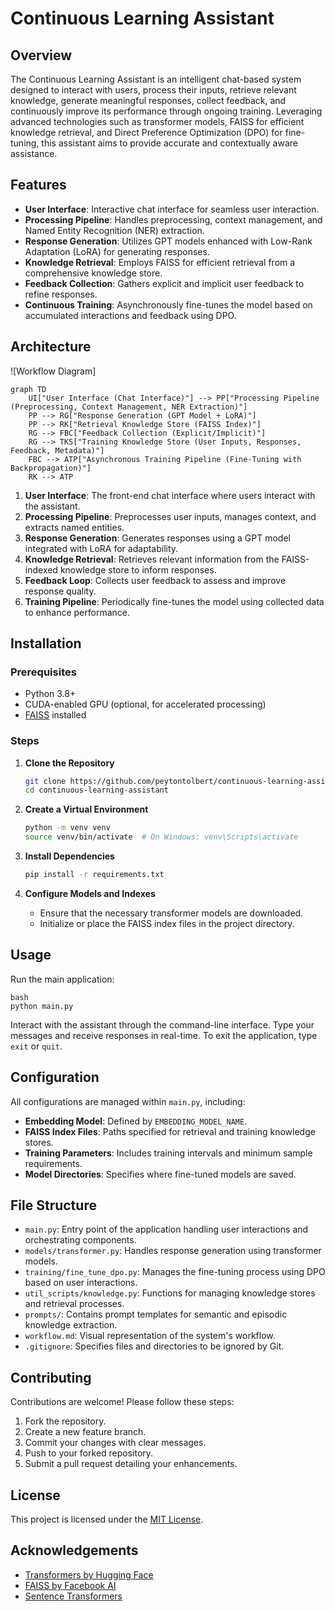 # Continuous Learning Assistant

## Overview

The Continuous Learning Assistant is an intelligent chat-based system designed to interact with users, process their inputs, retrieve relevant knowledge, generate meaningful responses, collect feedback, and continuously improve its performance through ongoing training. Leveraging advanced technologies such as transformer models, FAISS for efficient knowledge retrieval, and Direct Preference Optimization (DPO) for fine-tuning, this assistant aims to provide accurate and contextually aware assistance.

## Features

- **User Interface**: Interactive chat interface for seamless user interaction.
- **Processing Pipeline**: Handles preprocessing, context management, and Named Entity Recognition (NER) extraction.
- **Response Generation**: Utilizes GPT models enhanced with Low-Rank Adaptation (LoRA) for generating responses.
- **Knowledge Retrieval**: Employs FAISS for efficient retrieval from a comprehensive knowledge store.
- **Feedback Collection**: Gathers explicit and implicit user feedback to refine responses.
- **Continuous Training**: Asynchronously fine-tunes the model based on accumulated interactions and feedback using DPO.

## Architecture

![Workflow Diagram]

```mermaid
graph TD
    UI["User Interface (Chat Interface)"] --> PP["Processing Pipeline (Preprocessing, Context Management, NER Extraction)"]
    PP --> RG["Response Generation (GPT Model + LoRA)"]
    PP --> RK["Retrieval Knowledge Store (FAISS Index)"]
    RG --> FBC["Feedback Collection (Explicit/Implicit)"]
    RG --> TKS["Training Knowledge Store (User Inputs, Responses, Feedback, Metadata)"]
    FBC --> ATP["Asynchronous Training Pipeline (Fine-Tuning with Backpropagation)"]
    RK --> ATP
```

1. **User Interface**: The front-end chat interface where users interact with the assistant.
2. **Processing Pipeline**: Preprocesses user inputs, manages context, and extracts named entities.
3. **Response Generation**: Generates responses using a GPT model integrated with LoRA for adaptability.
4. **Knowledge Retrieval**: Retrieves relevant information from the FAISS-indexed knowledge store to inform responses.
5. **Feedback Loop**: Collects user feedback to assess and improve response quality.
6. **Training Pipeline**: Periodically fine-tunes the model using collected data to enhance performance.

## Installation

### Prerequisites

- Python 3.8+
- CUDA-enabled GPU (optional, for accelerated processing)
- [FAISS](https://github.com/facebookresearch/faiss) installed

### Steps

1. **Clone the Repository**
   ```bash
   git clone https://github.com/peytontolbert/continuous-learning-assistant.git
   cd continuous-learning-assistant
   ```

2. **Create a Virtual Environment**
   ```bash
   python -m venv venv
   source venv/bin/activate  # On Windows: venv\Scripts\activate
   ```

3. **Install Dependencies**
   ```bash
   pip install -r requirements.txt
   ```

4. **Configure Models and Indexes**
   - Ensure that the necessary transformer models are downloaded.
   - Initialize or place the FAISS index files in the project directory.

## Usage

Run the main application:

```
bash
python main.py
```

Interact with the assistant through the command-line interface. Type your messages and receive responses in real-time. To exit the application, type `exit` or `quit`.

## Configuration

All configurations are managed within `main.py`, including:

- **Embedding Model**: Defined by `EMBEDDING_MODEL_NAME`.
- **FAISS Index Files**: Paths specified for retrieval and training knowledge stores.
- **Training Parameters**: Includes training intervals and minimum sample requirements.
- **Model Directories**: Specifies where fine-tuned models are saved.

## File Structure

- `main.py`: Entry point of the application handling user interactions and orchestrating components.
- `models/transformer.py`: Handles response generation using transformer models.
- `training/fine_tune_dpo.py`: Manages the fine-tuning process using DPO based on user interactions.
- `util_scripts/knowledge.py`: Functions for managing knowledge stores and retrieval processes.
- `prompts/`: Contains prompt templates for semantic and episodic knowledge extraction.
- `workflow.md`: Visual representation of the system's workflow.
- `.gitignore`: Specifies files and directories to be ignored by Git.

## Contributing

Contributions are welcome! Please follow these steps:

1. Fork the repository.
2. Create a new feature branch.
3. Commit your changes with clear messages.
4. Push to your forked repository.
5. Submit a pull request detailing your enhancements.

## License

This project is licensed under the [MIT License](LICENSE).

## Acknowledgements

- [Transformers by Hugging Face](https://github.com/huggingface/transformers)
- [FAISS by Facebook AI](https://github.com/facebookresearch/faiss)
- [Sentence Transformers](https://www.sbert.net/)